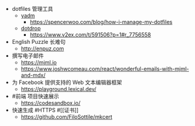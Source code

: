 - dotfiles 管理工具
	- [yadm](https://github.com/TheLocehiliosan/yadm)
		- https://spencerwoo.com/blog/how-i-manage-my-dotfiles
	- [dotdrop](https://github.com/deadc0de6/dotdrop)
		- https://www.v2ex.com/t/591506?p=1#r_7756558
- English Puzzle 长难句
	- http://enpuz.com
- 撰写电子邮件
	- https://mjml.io
	- https://www.joshwcomeau.com/react/wonderful-emails-with-mjml-and-mdx/
- 为 Facebook 提供支持的 Web 文本编辑器框架
	- https://playground.lexical.dev/
- #前端 项目快速展示
	- https://codesandbox.io/
- 快速生成 #HTTPS #[[证书]]
	- https://github.com/FiloSottile/mkcert